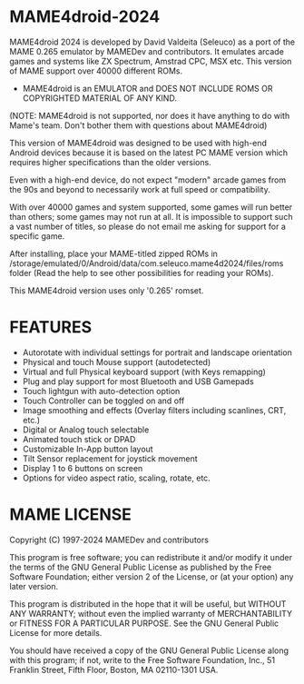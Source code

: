 # MAME4droid-2024

MAME4droid 2024 is developed by David Valdeita (Seleuco) as a port of the MAME 0.265 emulator by MAMEDev and contributors. It emulates arcade games and systems like ZX Spectrum, Amstrad CPC, MSX etc. This version of MAME support over 40000 different ROMs.

* MAME4droid is an EMULATOR and DOES NOT INCLUDE ROMS OR COPYRIGHTED MATERIAL OF ANY KIND. 

(NOTE: MAME4droid is not supported, nor does it have anything to do with Mame's team. Don't bother them with questions about MAME4droid)  

This version of MAME4droid was designed to be used with high-end Android devices because it is based on the latest PC MAME version which requires higher specifications than the older versions. 

Even with a high-end device, do not expect "modern" arcade games from the 90s and beyond to necessarily work at full speed or compatibility.   

With over 40000 games and system supported, some games will run better than others; some games may not run at all. It is impossible to support such a vast number of titles, so please do not email me asking for support for a specific game. 

After installing, place your MAME-titled zipped ROMs in /storage/emulated/0/Android/data/com.seleuco.mame4d2024/files/roms folder (Read the help to see other possibilities for reading your ROMs). 

This MAME4droid version uses only '0.265' romset. 

FEATURES 
========

* Autorotate with individual settings for portrait and landscape orientation
* Physical and touch Mouse support (autodetected)
* Virtual and full Physical keyboard support (with Keys remapping) 
* Plug and play support for most Bluetooth and USB Gamepads 
* Touch lightgun with auto-detection option 
* Touch Controller can be toggled on and off 
* Image smoothing and effects (Overlay filters including scanlines, CRT, etc.) 
* Digital or Analog touch selectable 
* Animated touch stick or DPAD 
* Customizable In-App button layout 
* Tilt Sensor replacement for joystick movement 
* Display 1 to 6 buttons on screen 
* Options for video aspect ratio, scaling, rotate, etc. 

MAME LICENSE
============
 
Copyright (C) 1997-2024  MAMEDev and contributors 
 
This program is free software; you can redistribute it and/or modify 
it under the terms of the GNU General Public License as published by 
the Free Software Foundation; either version 2 of the License, or 
(at your option) any later version. 
 
This program is distributed in the hope that it will be useful, 
but WITHOUT ANY WARRANTY; without even the implied warranty of 
MERCHANTABILITY or FITNESS FOR A PARTICULAR PURPOSE.  See the 
GNU General Public License for more details. 
 
You should have received a copy of the GNU General Public License along 
with this program; if not, write to the Free Software Foundation, Inc., 
51 Franklin Street, Fifth Floor, Boston, MA 02110-1301 USA.

